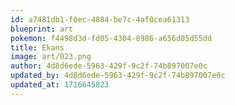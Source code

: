 ```yaml
---
id: a7481db1-f0ec-4884-be7c-4af0cea61313
blueprint: art
pokemon: f4498d3d-fd05-4304-8986-a656d05d55dd
title: Ekans
image: art/023.png
author: 4d8d6ede-5963-429f-9c2f-74b897007e0c
updated_by: 4d8d6ede-5963-429f-9c2f-74b897007e0c
updated_at: 1716645823
---
```

